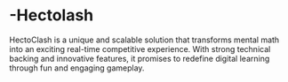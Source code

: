 # -Hectolash
HectoClash is a unique and scalable solution that transforms mental math into an exciting
real-time competitive experience. With strong technical backing and innovative features,
it promises to redefine digital learning through fun and engaging gameplay.
